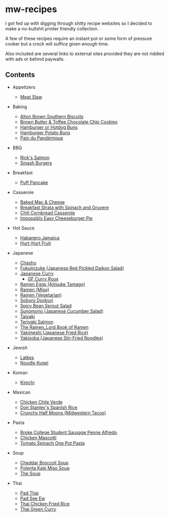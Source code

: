 # mw-recipes

I got fed up with digging through shitty recipe websites so I decided to make a no-bullshit printer friendly collection.

A few of these recipes require an instant pot or some form of pressure cooker but a crock will suffice given enough time.

Also included are several links to external sites provided they are not riddled with ads or behind paywalls.

## Contents

- Appetizers
    - [Meat Slaw](appetizers/meat-slaw.md)

- Baking
    - [Alton Brown Southern Biscuits](baking/alton-brown-southern-biscuits.md)
    - [Brown Butter & Toffee Chocolate Chip Cookies](baking/brown-butter-toffee-chocolate-chip.md)
    - [Hamburger or Hotdog Buns](baking/hamburger-buns.md)
    - [Hamburger Potato Buns](baking/hamburger-potato-buns.md)
    - [Pain du Pandémique](http://whatupinternet.com/en/paindupandemique/)

- BBQ
    - [Rick's Salmon](bbq/sesame-tamari-garlic-dill-salmon.md)
    - [Smash Burgers](bbq/smash-burgers.md)

- Breakfast
    - [Puff Pancake](breakfast/puff-pancake.md)

- Casserole
    - [Baked Mac & Cheese](casserole/baked-mac-n-cheese.md)
    - [Breakfast Strata with Spinach and Gruyere](casserole/breakfast-strata-with-spinach-and-gruyere.md)
    - [Chili Cornbread Casserole](casserole/chili-cornbread-casserole.md)
    - [Impossibly Easy Cheeseburger Pie](casserole/impossibly-easy-cheeseburger-pie.md)

- Hot Sauce
    - [Habanero Jamaica](http://whatupinternet.com/en/habanerojamaica/)
    - [Hurt-Hurt Fruit](http://whatupinternet.com/en/hurthurtfruit/)

- Japanese
    - [Chashu](japanese/chashu.md)
    - [Fukujinzuke (Japanese Red Pickled Daikon Salad)](japanese/fukujinzuke.md)
    - [Japanese Curry](japanese/japanese-curry.md)
        - [GF Curry Roux](japanese/gf-curry-roux.md)
    - [Ramen Eggs (Ajitsuke Tamago)](japanese/ramen-eggs.md)
    - [Ramen (Miso)](japanese/ramen-miso.md)
    - [Ramen (Vegetarian)](japanese/ramen-vegetarian.md)
    - [Soboro Donburi](japanese/soboro-donburi.md)
    - [Spicy Bean Sprout Salad](japanese/spicy-bean-sprout-salad.md)
    - [Sunomono (Japanese Cucumber Salad)](japanese/japanese-cucumber-salad.md)
    - [Taiyaki](japanese/taiyaki.md)
    - [Teriyaki Salmon](japanese/teriyaki-salmon.md)
    - [The Ramen_Lord Book of Ramen](https://docs.google.com/document/d/1qLPoLxek3WLQJDtU6i3300_0nNioqeYXi7vESrtNvjQ/edit#heading=h.630l4m8xqvdo)
    - [Yakimeshi (Japanese Fried Rice)](japanese/japanese-fried-rice.md)
    - [Yakisoba (Japanese Stir-Fried Noodles)](japanese/yakisoba.md)

- Jewish
    - [Latkes](jewish/latkes.md)
    - [Noodle Kugel](jewish/noodle-kugel.md)

- Korean
    - [Kimchi](korean/kimchi.md)
    
- Mexican
    - [Chicken Chile Verde](mexican/chicken-chile-verde.md)
    - [Don Stanley's Spanish Rice](mexican/don-stanleys-spanish-rice.md)
    - [Crunchy Half Moons (Midwestern Tacos)](mexican/crunchy-half-moons.md)

- Pasta
    - [Broke College Student Sausage Penne Alfredo](pasta/broke-college-sausage-penne-alfredo.md)
    - [Chicken Mascotti](pasta/chicken-mascotti.md)
    - [Tomato Spinach One Pot Pasta](pasta/tomato-spinach-one-pot-pasta.md)

- Soup
    - [Cheddar Broccoli Soup](soup/cheddar-broccoli-soup.md)
    - [Polenta Kale Miso Soup](soup/polenta-kale-miso-soup.md)
    - [The Soup](soup/the-soup.md)

- Thai
    - [Pad Thai](thai/pad-thai.md)
    - [Pad See Ew](thai/pad-see-ew.md)
    - [Thai Chicken Fried Rice](thai/thai-chicken-fried-rice.md)
    - [Thai Green Curry](thai/thai-green-curry.md)
